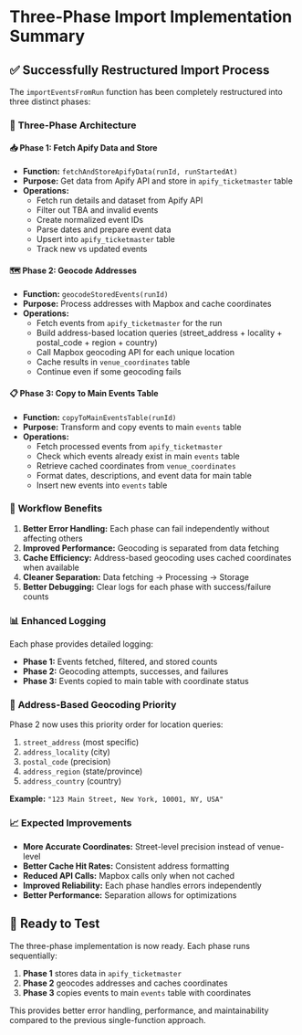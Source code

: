 # Three-Phase Import Implementation Summary

## ✅ **Successfully Restructured Import Process**

The `importEventsFromRun` function has been completely restructured into three distinct phases:

### 🚀 **Three-Phase Architecture**

#### **📥 Phase 1: Fetch Apify Data and Store**
- **Function:** `fetchAndStoreApifyData(runId, runStartedAt)`
- **Purpose:** Get data from Apify API and store in `apify_ticketmaster` table
- **Operations:**
  - Fetch run details and dataset from Apify API
  - Filter out TBA and invalid events
  - Create normalized event IDs
  - Parse dates and prepare event data
  - Upsert into `apify_ticketmaster` table
  - Track new vs updated events

#### **🗺️ Phase 2: Geocode Addresses**
- **Function:** `geocodeStoredEvents(runId)`
- **Purpose:** Process addresses with Mapbox and cache coordinates
- **Operations:**
  - Fetch events from `apify_ticketmaster` for the run
  - Build address-based location queries (street_address + locality + postal_code + region + country)
  - Call Mapbox geocoding API for each unique location
  - Cache results in `venue_coordinates` table
  - Continue even if some geocoding fails

#### **📋 Phase 3: Copy to Main Events Table**
- **Function:** `copyToMainEventsTable(runId)`
- **Purpose:** Transform and copy events to main `events` table
- **Operations:**
  - Fetch processed events from `apify_ticketmaster`
  - Check which events already exist in main `events` table
  - Retrieve cached coordinates from `venue_coordinates`
  - Format dates, descriptions, and event data for main table
  - Insert new events into `events` table

### 🔄 **Workflow Benefits**

1. **Better Error Handling:** Each phase can fail independently without affecting others
2. **Improved Performance:** Geocoding is separated from data fetching
3. **Cache Efficiency:** Address-based geocoding uses cached coordinates when available
4. **Cleaner Separation:** Data fetching → Processing → Storage
5. **Better Debugging:** Clear logs for each phase with success/failure counts

### 📊 **Enhanced Logging**

Each phase provides detailed logging:
- **Phase 1:** Events fetched, filtered, and stored counts
- **Phase 2:** Geocoding attempts, successes, and failures
- **Phase 3:** Events copied to main table with coordinate status

### 🎯 **Address-Based Geocoding Priority**

Phase 2 now uses this priority order for location queries:
1. `street_address` (most specific)
2. `address_locality` (city)
3. `postal_code` (precision)
4. `address_region` (state/province)
5. `address_country` (country)

**Example:** `"123 Main Street, New York, 10001, NY, USA"`

### 📈 **Expected Improvements**

- **More Accurate Coordinates:** Street-level precision instead of venue-level
- **Better Cache Hit Rates:** Consistent address formatting
- **Reduced API Calls:** Mapbox calls only when not cached
- **Improved Reliability:** Each phase handles errors independently
- **Better Performance:** Separation allows for optimizations

## 🚀 **Ready to Test**

The three-phase implementation is now ready. Each phase runs sequentially:
1. **Phase 1** stores data in `apify_ticketmaster`
2. **Phase 2** geocodes addresses and caches coordinates
3. **Phase 3** copies events to main `events` table with coordinates

This provides better error handling, performance, and maintainability compared to the previous single-function approach.
